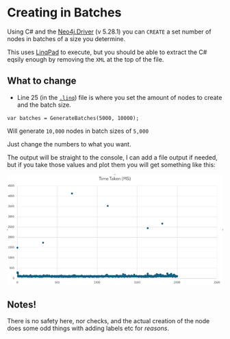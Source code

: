 # Creating in Batches

Using C# and the [Neo4j.Driver](https://www.nuget.org/packages/Neo4j.Driver/5.28.1) (v 5.28.1) you can `CREATE` a set number of nodes in batches of a size you determine.

This uses [LinqPad](https://www.linqpad.net/) to execute, but you should be able to extract the C# eqsily enough by removing the `XML` at the top of the file.

## What to change

* Line 25 (in the [`.linq`](CreatingInBatches.linq)) file is where you set the amount of nodes to create and the batch size.

```
var batches = GenerateBatches(5000, 10000);
```

Will generate `10,000` nodes in batch sizes of `5,000`

Just change the numbers to what you want.

The output will be straight to the console, I can add a file output if needed, but if you take those values and plot them you will get something like this:

![Plot creating 10m nodes in batches of 5000](plot_5k_10m.png)

## Notes!

There is no safety here, nor checks, and the actual creation of the node does some odd things with adding labels etc for _reasons_.
